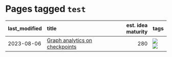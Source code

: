# Pages tagged `test`

|last_modified|title|est. idea maturity|tags
|:---|:---|---:|:---|
|2023-08-06|[Graph analytics on checkpoints](../Graph_analytics_on_checkpoints.md)|280|[![](https://img.shields.io/badge/tag-from_issue-3f3dc3)](../tags/from_issue.md) [![](https://img.shields.io/badge/tag-test-93f011)](../tags/test.md)|